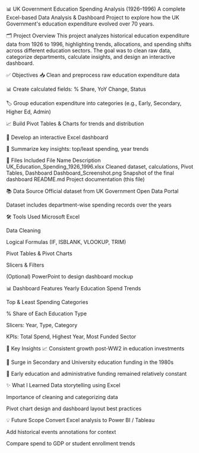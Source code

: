 📊 UK Government Education Spending Analysis (1926–1996)
A complete Excel-based Data Analysis & Dashboard Project to explore how the UK Government's education expenditure evolved over 70 years.

🗂️ Project Overview
This project analyzes historical education expenditure data from 1926 to 1996, highlighting trends, allocations, and spending shifts across different education sectors. The goal was to clean raw data, categorize departments, calculate insights, and design an interactive dashboard.

✅ Objectives
📥 Clean and preprocess raw education expenditure data

📊 Create calculated fields: % Share, YoY Change, Status

🏷️ Group education expenditure into categories (e.g., Early, Secondary, Higher Ed, Admin)

📈 Build Pivot Tables & Charts for trends and distribution

📌 Develop an interactive Excel dashboard

🧮 Summarize key insights: top/least spending, year trends

📁 Files Included
File Name	Description
UK_Education_Spending_1926_1996.xlsx	Cleaned dataset, calculations, Pivot Tables, Dashboard
Dashboard_Screenshot.png	Snapshot of the final dashboard
README.md	Project documentation (this file)

📚 Data Source
Official dataset from UK Government Open Data Portal

Dataset includes department-wise spending records over the years

🛠️ Tools Used
Microsoft Excel

Data Cleaning

Logical Formulas (IF, ISBLANK, VLOOKUP, TRIM)

Pivot Tables & Pivot Charts

Slicers & Filters

(Optional) PowerPoint to design dashboard mockup

📊 Dashboard Features
Yearly Education Spend Trends

Top & Least Spending Categories

% Share of Each Education Type

Slicers: Year, Type, Category

KPIs: Total Spend, Highest Year, Most Funded Sector


📌 Key Insights
📈 Consistent growth post-WW2 in education investments

🏫 Surge in Secondary and University education funding in the 1980s

🔄 Early education and administrative funding remained relatively constant

✨ What I Learned
Data storytelling using Excel

Importance of cleaning and categorizing data

Pivot chart design and dashboard layout best practices

💡 Future Scope
Convert Excel analysis to Power BI / Tableau

Add historical events annotations for context

Compare spend to GDP or student enrollment trends
